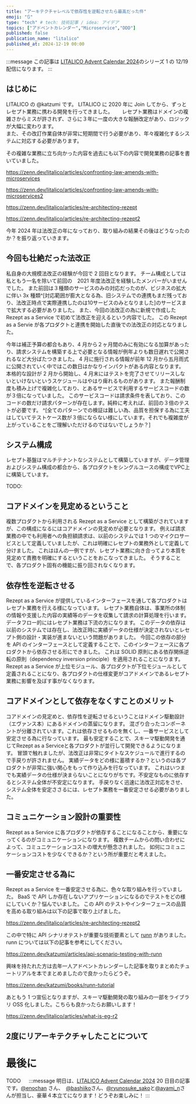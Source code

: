 ```yaml
---
title: "アーキテクチャレベルで依存性を逆転させたら最高だった件"
emoji: "🔃"
type: "tech" # tech: 技術記事 / idea: アイデア
topics: ["アドベントカレンダー","Microservice","DDD"]
published: false
publication_name: "litalico"
published_at: 2024-12-19 00:00
---
```

:::message
この記事は [LITALICO Advent Calendar 2024](https://qiita.com/advent-calendar/2024/litalico)のシリーズ 1 の 12/19 配信になります。
:::

## はじめに

LITALICO の @katzumi です。
LITALICO に 2020 年に Join してから、ずっとレセプト業務に携わる開発を行ってきました。　　
レセプト業務はドメインの複雑さからミスが許されず、さらに３年に一度の大きな報酬改定があり、ロジックが大幅に変わります。  
また、その改訂作業自体が非常に短期間で行う必要があり、年々複雑化するシステムに対応する必要があります。

その複雑な業務に立ち向かった内容を過去にも以下の内容で開発業務の記事を書いていました。

https://zenn.dev/litalico/articles/confronting-law-amends-with-microservices

https://zenn.dev/litalico/articles/confronting-law-amends-with-microservices2

https://zenn.dev/litalico/articles/re-architecting-rezept

https://zenn.dev/litalico/articles/re-architecting-rezept2

今年 2024 年は法改正の年になっており、取り組みの結果その後はどうなったのか？を振り返っていきます。

## 今回も壮絶だった法改正

私自身の大規模法改正の経験が今回で 2 回目となります。
チーム構成としては私ともう一名を除いて前回の　2021 年度法改正を経験したメンバーがいませんでした。
また前回は３種類のサービスのみの対応だったのが、ビジネスの拡大に伴い 3x 種類^[対応範囲が膨大となる為、旧システムでの連携もまだ残っており、法改正時点で実際連携したのは10サービスのみとなりました]のサービスまで拡大する必要がありました。
また、今回の法改正の為に新規で作成した Rezept as a Service で初めて法改正を迎えるという内容でした。
この Rezept as a Servie が各プロダクトと連携を開始した直後での法改正の対応となりました。

今年は補正予算の都合もあり、4 月から２ヶ月間のみに有効になる加算があったり、請求システムを構築する上で必要となる情報が例年よりも数日遅れで公開されるなど大分ばたつきました。
4 月に施行される情報が前年 12 月から五月雨式に公開されていく中ではこの数日はかなりインパクトがある内容となります。
本格的な設計が 2 月から開始し、4 月末にはテストを完了させてリリースしないといけないというスケジュールはやはり痺れるものがあります。
また報酬制度も積み上げで複雑化しており、とあるサービスで利用するサービスコードの数が３倍になっていました。
このサービスコードは請求条件を表しており、このコードの数だけ請求パターンが存在します。純粋に考えれば、前回の３倍のテストが必要です。 ^[全てのパターンでの検証は難しい為、品質を担保する為に工夫はしていてテストケース数が３倍にならない様にしています。それでも複雑度が上がっていることをご理解いただけるのではないでしょうか？]

## システム構成

レセプト基盤はマルチテナントなシステムとして構築していますが、データ管理およびシステム構成の都合から、各プロダクトをシングルユースの構成でVPC上に構築しています。

TODO:

## コアドメインを見定めるということ

複数プロダクトから利用される Rezept as a Service として構築がされていますが、この構成になるにはコアドメインの見定めが必要となります。
例えば請求業務の中でも利用者への負担額請求は、以前のシステムでは 1 つのマイクロサービスとして定義していましたが、これは明確にレセプトの業務外として定義して分けました。
これはほんの一例ですが、レセプト業務に向き合ってより本質を見定めて責務を明確にするということをおこなってきました。
そうすることで、各プロダクト固有の機能に振り回されなくなります。

## 依存性を逆転させる

Rezept as a Service が提供しているインターフェースを通して各プロダクトはレセプト業務を行える様になっています。
レセプト業務自体は、事業所の体制の情報や支援した内容の実績等のデータを収集して請求の計算処理を行います。
データフロー的にはレセプト業務は下流の方になります。
このデータの依存は以前のシステムでは存在し、法改正時に実績データの仕様が決定されないとレセプト側の設計・実装が進まないという問題がありました。
今回この依存の部分を API のインターフェースとして定義することで、このインターフェースに各プロダクトから依存させる形にできました。
これは SOLID 原則にある依存関係逆転の原則（dependency inversion principle）を適用されることになります。
Rezept as a Service が上位モジュール、各プロダクトが下位モジュールとして定義されることになり、各プロダクトの仕様変更がコアドメインであるレセプト業務に影響を及ぼす事がなくなります。

## コアドメインとして依存をなくすことのメリット

コアドメインの見定めと、依存性を逆転させるということはドメイン駆動設計（エヴァンス本）にあるドメインの蒸留になります。
混ざり合ったコンポーネントが分離されています。これは依存させるものを無くし、一番サービスとして安定させる為に行なっています。
最も安定することで、スキーマ駆動開発を通じてRezept as a Serviceと各プロダクトが並行して開発できるようになります。
冒頭で触れましたが、法改正は非常にタイトなスケジュールで進行するので手戻りが許されません。
実績データをどの様に蓄積するか？というのは各プロダクトが非常に強い関心をもって作り込みを行なっています。
これはいつまでも実績データの仕様が決まらないことになりがちです。不安定なものに依存するとシステム全体が不安定になります。
手戻りなく迅速に法改正対応をさせ、システム全体を安定ささるには、レセプト業務を一番安定させる必要がありました。

## コミュニケーション設計の重要性

Rezept as a Service に各プロダクトが依存することになることから、重要になってくるのがコミュニケーションになります。
複数チームからの問い合わせによって、コミュニケーションコストの増大が懸念されました。
如何にコミュニケーションコストを少なくできるか？という所が重要だと考えました。


## 一番安定させる為に

Rezept as a Service を一番安定させる為に、色々な取り組みを行っていました。
BaaS で API しか存在しないアプリケーションになるのでテストをどの様にしていくか？悩んでいました。
この API のテストやインターフェースの品質を高める取り組みは以下の記事で取り上げました。

https://zenn.dev/litalico/articles/re-architecting-rezept2

この中で特に API シナリオテストが重要な技術要素として [runn](https://github.com/k1LoW/runn) がありました。
runn については以下の記事を参考にしてください。

https://zenn.dev/katzumi/articles/api-scenario-testing-with-runn

興味を持たれた方は去年一人アドベントカレンダーした記事を取りまとめたチュートリアルを本でまとめましたので良かったらどうぞ。

https://zenn.dev/katzumi/books/runn-tutorial

あともう 1 つ宣伝となりますが、スキーマ駆動開発の取り組みの一部をライブラリ OSS 化しました。こちらも良かったらお願いします！

https://zenn.dev/litalico/articles/what-is-eg-r2


## 2度にリアーキテクチャしたことについて



# 最後に

TODO
　
:::message
明日は、[LITALICO Advent Calendar 2024](https://qiita.com/advent-calendar/2024/litalico) 20 日目の記事です。[@enochan](https://qiita.com/enochan) さん、　[@bashiiko](https://qiita.com/bashiiko)さん、[@ryunosuke_sako](https://qiita.com/ryunosuke_sako)と[@ayami_n](https://qiita.com/ayami_n)さんが担当し、豪華４本立てになります！どうぞお楽しみに！
:::
